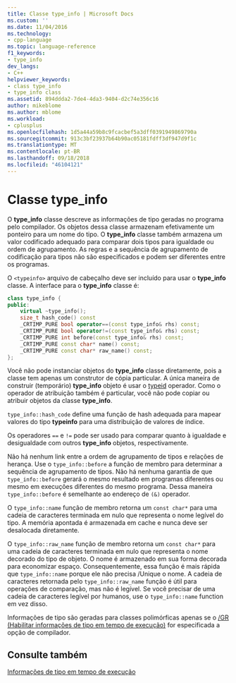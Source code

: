 ```yaml
---
title: Classe type_info | Microsoft Docs
ms.custom: ''
ms.date: 11/04/2016
ms.technology:
- cpp-language
ms.topic: language-reference
f1_keywords:
- type_info
dev_langs:
- C++
helpviewer_keywords:
- class type_info
- type_info class
ms.assetid: 894ddda2-7de4-4da3-9404-d2c74e356c16
author: mikeblome
ms.author: mblome
ms.workload:
- cplusplus
ms.openlocfilehash: 1d5a44a59b8c9fcacbef5a3dff0391949869790a
ms.sourcegitcommit: 913c3bf23937b64b90ac05181fdff3df947d9f1c
ms.translationtype: MT
ms.contentlocale: pt-BR
ms.lasthandoff: 09/18/2018
ms.locfileid: "46104121"
---
```

# <a name="typeinfo-class"></a>Classe type_info

O **type_info** classe descreve as informações de tipo geradas no programa pelo compilador. Os objetos dessa classe armazenam efetivamente um ponteiro para um nome do tipo. O **type_info** classe também armazena um valor codificado adequado para comparar dois tipos para igualdade ou ordem de agrupamento. As regras e a sequência de agrupamento de codificação para tipos não são especificados e podem ser diferentes entre os programas.

O `<typeinfo>` arquivo de cabeçalho deve ser incluído para usar o **type_info** classe. A interface para o **type_info** classe é:

```cpp
class type_info {
public:
    virtual ~type_info();
    size_t hash_code() const
    _CRTIMP_PURE bool operator==(const type_info& rhs) const;
    _CRTIMP_PURE bool operator!=(const type_info& rhs) const;
    _CRTIMP_PURE int before(const type_info& rhs) const;
    _CRTIMP_PURE const char* name() const;
    _CRTIMP_PURE const char* raw_name() const;
};
```

Você não pode instanciar objetos do **type_info** classe diretamente, pois a classe tem apenas um construtor de cópia particular. A única maneira de construir (temporário) **type_info** objeto é usar o [typeid](../cpp/typeid-operator.md) operador. Como o operador de atribuição também é particular, você não pode copiar ou atribuir objetos da classe **type_info**.

`type_info::hash_code` define uma função de hash adequada para mapear valores do tipo **typeinfo** para uma distribuição de valores de índice.

Os operadores `==` e `!=` pode ser usado para comparar quanto à igualdade e desigualdade com outros **type_info** objetos, respectivamente.

Não há nenhum link entre a ordem de agrupamento de tipos e relações de herança. Use o `type_info::before` a função de membro para determinar a sequência de agrupamento de tipos. Não há nenhuma garantia de que `type_info::before` gerará o mesmo resultado em programas diferentes ou mesmo em execuções diferentes do mesmo programa. Dessa maneira `type_info::before` é semelhante ao endereço de `(&)` operador.

O `type_info::name` função de membro retorna um `const char*` para uma cadeia de caracteres terminada em nulo que representa o nome legível do tipo. A memória apontada é armazenada em cache e nunca deve ser desalocada diretamente.

O `type_info::raw_name` função de membro retorna um `const char*` para uma cadeia de caracteres terminada em nulo que representa o nome decorado do tipo de objeto. O nome é armazenado em sua forma decorada para economizar espaço. Consequentemente, essa função é mais rápida que `type_info::name` porque ele não precisa /Unique o nome. A cadeia de caracteres retornada pelo `type_info::raw_name` função é útil para operações de comparação, mas não é legível. Se você precisar de uma cadeia de caracteres legível por humanos, use o `type_info::name` function em vez disso.

Informações de tipo são geradas para classes polimórficas apenas se o [/GR (Habilitar informações de tipo em tempo de execução)](../build/reference/gr-enable-run-time-type-information.md) for especificada a opção de compilador.

## <a name="see-also"></a>Consulte também

[Informações de tipo em tempo de execução](../cpp/run-time-type-information.md)